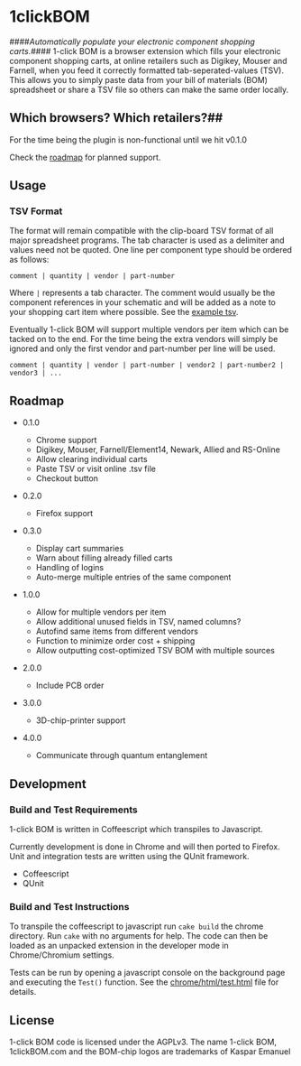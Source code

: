 # 1clickBOM #
####_Automatically populate your electronic component shopping carts._####
1-click BOM is a browser extension which fills your electronic component shopping carts, at online retailers such as Digikey, Mouser and Farnell, when you feed it correctly formatted tab-seperated-values (TSV). This allows you to simply paste data from your bill of materials (BOM) spreadsheet or share a TSV file so others can make the same order locally.

## Which browsers? Which retailers?##

For the time being the plugin is non-functional until we hit v0.1.0

Check the [roadmap][1] for planned support.

## Usage ##

### TSV Format ###
The format will remain compatible with the clip-board TSV format of all major spreadsheet programs. The tab character is used as a delimiter and values need not be quoted. One line per component type should be ordered as follows:

    comment | quantity | vendor | part-number

Where ` | ` represents a tab character. The comment would usually be the component references in your schematic and will be added as a note to your shopping cart item where possible.
See the [example tsv][2].

Eventually 1-click BOM will support multiple vendors per item which can be tacked on to the end. For the time being the extra vendors will simply be ignored and only the first vendor and part-number per line will be used.

    comment | quantity | vendor | part-number | vendor2 | part-number2 | vendor3 | ...
    


## Roadmap ##

* 0.1.0
    * Chrome support
    * Digikey, Mouser, Farnell/Element14, Newark, Allied and RS-Online
    * Allow clearing individual carts
    * Paste TSV or visit online .tsv file
    * Checkout button

* 0.2.0
    * Firefox support

* 0.3.0
    * Display cart summaries
    * Warn about filling already filled carts
    * Handling of logins
    * Auto-merge multiple entries of the same component

* 1.0.0
    * Allow for multiple vendors per item
    * Allow additional unused fields in TSV, named columns?
    * Autofind same items from different vendors
    * Function to minimize order cost + shipping
    * Allow outputting cost-optimized TSV BOM with multiple sources

* 2.0.0 
    * Include PCB order

* 3.0.0 
    * 3D-chip-printer support

* 4.0.0
    * Communicate through quantum entanglement

## Development ##

### Build and Test Requirements ###

1-click BOM is written in Coffeescript which transpiles to Javascript. 

Currently development is done in Chrome and will then ported to Firefox. Unit and integration tests are written using the QUnit framework.

* Coffeescript
* QUnit

### Build and Test Instructions ###

To transpile the coffeescript to javascript run `cake build` the chrome directory. Run `cake` with no arguments for help. The code can then be loaded as an unpacked extension in the developer mode in Chrome/Chromium settings.

Tests can be run by opening a javascript console on the background page and executing the `Test()` function. See the [chrome/html/test.html][3] file for details. 
 
## License ##

1-click BOM code is licensed under the AGPLv3. The name 1-click BOM, 1clickBOM.com and the BOM-chip logos are trademarks of Kaspar Emanuel

[1]:#roadmap
[2]:chrome/data/example.tsv
[3]:chrome/html/test.html

